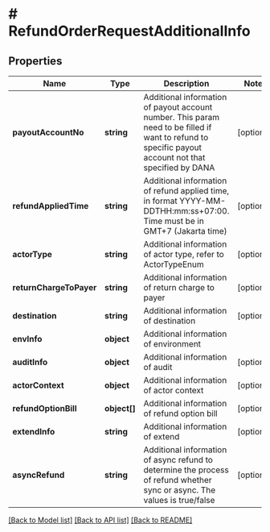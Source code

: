 # # RefundOrderRequestAdditionalInfo

## Properties

Name | Type | Description | Notes
------------ | ------------- | ------------- | -------------
**payoutAccountNo** | **string** | Additional information of payout account number. This param need to be filled if want to refund to specific payout account not that specified by DANA | [optional]
**refundAppliedTime** | **string** | Additional information of refund applied time, in format YYYY-MM-DDTHH:mm:ss+07:00. Time must be in GMT+7 (Jakarta time) | [optional]
**actorType** | **string** | Additional information of actor type, refer to ActorTypeEnum | [optional]
**returnChargeToPayer** | **string** | Additional information of return charge to payer | [optional]
**destination** | **string** | Additional information of destination | [optional]
**envInfo** | **object** | Additional information of environment |
**auditInfo** | **object** | Additional information of audit | [optional]
**actorContext** | **object** | Additional information of actor context | [optional]
**refundOptionBill** | **object[]** | Additional information of refund option bill | [optional]
**extendInfo** | **string** | Additional information of extend | [optional]
**asyncRefund** | **string** | Additional information of async refund to determine the process of refund whether sync or async. The values is true/false | [optional]

[[Back to Model list]](../../README.md#models) [[Back to API list]](../../README.md#endpoints) [[Back to README]](../../README.md)

